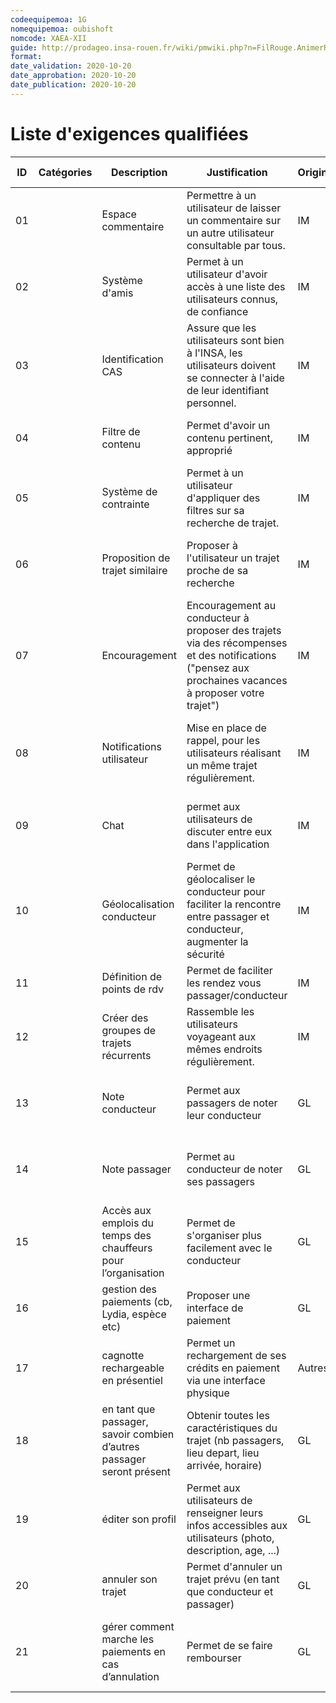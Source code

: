 ```yaml
---
codeequipemoa: 1G
nomequipemoa: oubishoft
nomcode: XAEA-XII
guide: http://prodageo.insa-rouen.fr/wiki/pmwiki.php?n=FilRouge.AnimerRemueMeninge
format:
date_validation: 2020-10-20
date_approbation: 2020-10-20
date_publication: 2020-10-20
---
```


# Liste d'exigences qualifiées


| ID | Catégories | Description                                                           | Justification                                                                                                                                          | Origine | Critères de satisfaction                                                     | Contentement MOA | Mécontentement MOA | Exigences Dépendantes | Exigences Conflictuelles |
|----|------------|-----------------------------------------------------------------------|--------------------------------------------------------------------------------------------------------------------------------------------------------|---------|------------------------------------------------------------------------------|------------------|--------------------|-----------------------|--------------------------|
| 01 |            |                           Espace commentaire                          |                          Permettre à un utilisateur de laisser un commentaire sur un autre utilisateur consultable par tous.                           |    IM   |                  modération efficace, commentaire pertinent                  |         3        |          4         |                       |                          |
| 02 |            |                             Système d'amis                            |                                 Permet à un utilisateur d'avoir accès à une liste des utilisateurs connus, de confiance                                |    IM   |                        accès facile au profil des amis                       |         2        |          2         |                       |                          |
| 03 |            |                           Identification CAS                          |              Assure que les utilisateurs sont bien à l'INSA, les utilisateurs doivent se connecter à l'aide de leur identifiant personnel.             |    IM   |                           identification via le CAS                          |         5        |          5         |                       |                          |
| 04 |            |                           Filtre de contenu                           |                                                     Permet d'avoir un contenu pertinent, approprié                                                     |    IM   |               sanction aux utilisateurs, suppression de contenu              |         2        |          5         |                       |                          |
| 05 |            |                         Système de contrainte                         |                                       Permet à un utilisateur d'appliquer des filtres sur sa recherche de trajet.                                      |    IM   |               lieu et horaire départ/arrivée, taille bagage...               |         5        |          4         |           11          |                          |
| 06 |            |                    Proposition de trajet similaire                    |                                                Proposer à l'utilisateur un trajet proche de sa recherche                                               |    IM   |          trajet proposé suffisamment ressemblant pour être accepté           |         4        |          3         |                       |                          |
| 07 |            |                             Encouragement                             | Encouragement au conducteur à proposer des trajets via des récompenses et des notifications ("pensez aux prochaines vacances à proposer votre trajet") |    IM   |           notifications fonctionnelles, et mise en place de badges           |         3        |          3         |                       |                          |
| 08 |            |                       Notifications utilisateur                       |                                 Mise en place de rappel, pour les utilisateurs réalisant un même trajet régulièrement.                                 |    IM   | ajout de trajet "régulier", notifications pour les passagers et conducteurs. |         4        |          2         |                       |                          |
| 09 |            |                                  Chat                                 |                                            permet aux utilisateurs de discuter entre eux dans l'application                                            |    IM   |          Système de messagerie instantanée intégrée à l'application          |         4        |          2         |           12          |                          |
| 10 |            |                       Géolocalisation conducteur                      |                  Permet de géolocaliser le conducteur pour faciliter la rencontre entre passager et conducteur, augmenter la sécurité                  |    IM   |             Localisation efficace et continue sur tout le trajet             |         2        |          1         |                       |                          |
| 11 |            |                      Définition de points de rdv                      |                                                 Permet de faciliter les rendez vous passager/conducteur                                                |    IM   |                             Lieux de rdv précis.                             |         2        |          2         |                       |                          |
| 12 |            |                Créer des groupes de trajets récurrents                |                                         Rassemble les utilisateurs voyageant aux mêmes endroits régulièrement.                                         |    IM   |          partage de trajet au seins du groupe, discussion de groupe          |         2        |          2         |                       |                          |
| 13 |            |                            Note conducteur                            |                                                      Permet aux passagers de noter leur conducteur                                                     |    GL   |      Accès note conducteur, système de notation trivial et multicritère      |         3        |          5         |           1           |                          |
| 14 |            |                             Note passager                             |                                                       Permet au conducteur de noter ses passagers                                                      |    GL   |       Accès note passager, système de notation trivial et multicritère       |         2        |          4         |           1           |                          |
| 15 |            |     Accès aux emplois du temps des chauffeurs pour l’organisation     |                                                Permet de s'organiser plus facilement avec le conducteur                                                |    GL   |                        Affichage de l'emploi du temps                        |         1        |          1         |                       |                          |
| 16 |            |             gestion des paiements (cb, Lydia, espèce etc)             |                                                           Proposer une interface de paiement                                                           |    GL   |                     Paiement intégré (CB, lydia, espèce)                     |         3        |          3         |                       |            17            |
| 17 |            |                  cagnotte rechargeable en présentiel                  |                                      Permet un rechargement de ses crédits en paiement via une interface physique                                      |  Autres |           Cagnotte interne à l'appli, interface physique accessible          |         2        |          2         |                       |            16            |
| 18 |            | en tant que passager, savoir combien d’autres passager seront présent |                            Obtenir toutes les caractéristiques du trajet (nb passagers, lieu depart, lieu arrivée, horaire)                            |    GL   |               Profil de trajet accessible par les utilisateurs               |         4        |          5         |                       |                          |
| 19 |            |                           éditer son profil                           |                      Permet aux utilisateurs de renseigner leurs infos accessibles aux utilisateurs (photo, description, age, ...)                     |    GL   |                 Profil d'utilisateurs accessible aux autres                  |         4        |          5         |                       |                          |
| 20 |            |                           annuler son trajet                          |                                          Permet d'annuler un trajet prévu (en tant que conducteur et passager)                                         |    GL   |                              Bouton annulation                               |         2        |          5         |                       |                          |
| 21 |            |         gérer comment marche les paiements en cas d’annulation        |                                                              Permet de se faire rembourser                                                             |    GL   |  Remboursement automatique et fonction de la proximité temporelle du départ  |         2        |          5         |                       |                          |
